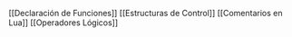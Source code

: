 [[Declaración de Funciones]]
[[Estructuras de Control]]
[[Comentarios en Lua]]
[[Operadores Lógicos]]